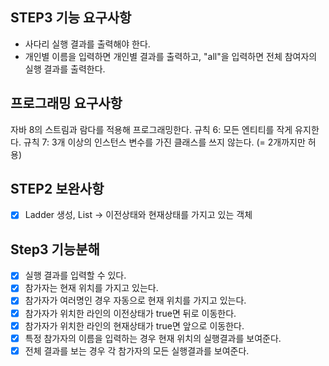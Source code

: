 ## STEP3 기능 요구사항
* 사다리 실행 결과를 출력해야 한다.
* 개인별 이름을 입력하면 개인별 결과를 출력하고, "all"을 입력하면 전체 참여자의 실행 결과를 출력한다.

## 프로그래밍 요구사항
자바 8의 스트림과 람다를 적용해 프로그래밍한다.
규칙 6: 모든 엔티티를 작게 유지한다.
규칙 7: 3개 이상의 인스턴스 변수를 가진 클래스를 쓰지 않는다. (= 2개까지만 허용)

## STEP2 보완사항
* [X] Ladder 생성, List<Boolean> -> 이전상태와 현재상태를 가지고 있는 객체 

## Step3 기능분해
* [X] 실행 결과를 입력할 수 있다.
* [X] 참가자는 현재 위치를 가지고 있는다.
* [X] 참가자가 여러명인 경우 자동으로 현재 위치를 가지고 있는다.
* [X] 참가자가 위치한 라인의 이전상태가 true면 뒤로 이동한다.
* [X] 참가자가 위치한 라인의 현재상태가 true면 앞으로 이동한다.
* [X] 특정 참가자의 이름을 입력하는 경우 현재 위치의 실행결과를 보여준다.
* [X] 전체 결과를 보는 경우 각 참가자의 모든 실행결과를 보여준다.